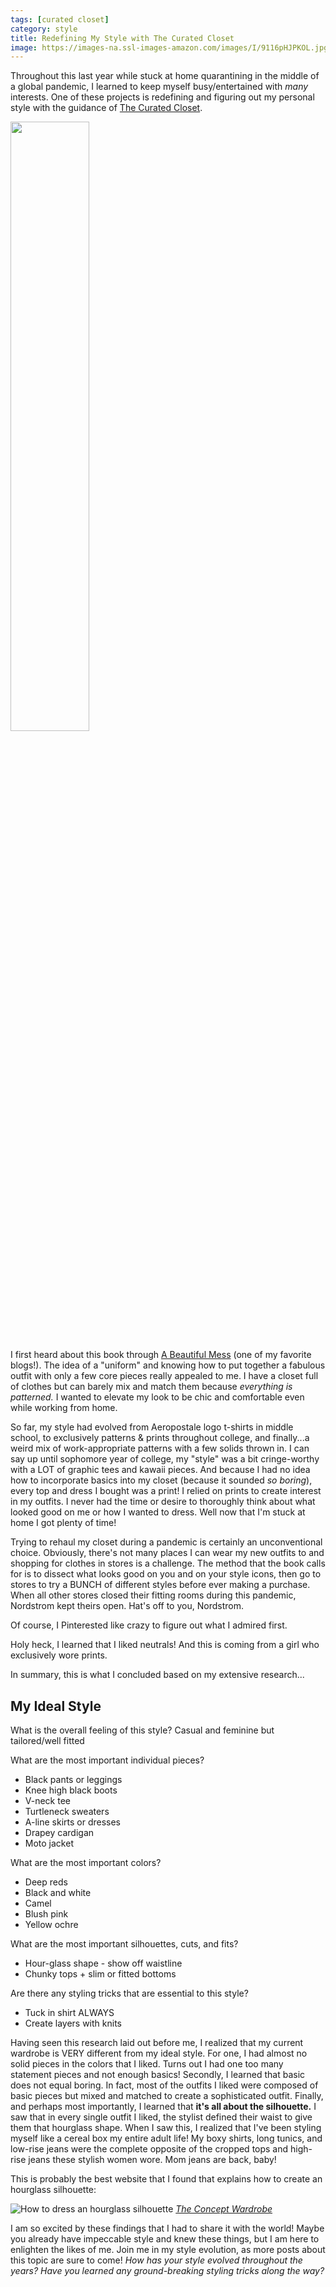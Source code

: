 ```yaml
---
tags: [curated closet]
category: style
title: Redefining My Style with The Curated Closet
image: https://images-na.ssl-images-amazon.com/images/I/9116pHJPKOL.jpg
---
```


Throughout this last year while stuck at home quarantining in the middle of a global pandemic, I learned to keep myself busy/entertained with *many* interests. One of these projects is redefining and figuring out my personal style with the guidance of [The Curated Closet](https://amzn.to/3rjUwli).

<img src="https://images-na.ssl-images-amazon.com/images/I/9116pHJPKOL.jpg" width="50%">

I first heard about this book through [A Beautiful Mess](https://abeautifulmess.com/) (one of my favorite blogs!). The idea of a "uniform" and knowing how to put together a fabulous outfit with only a few core pieces really appealed to me. I have a closet full of clothes but can barely mix and match them because *everything is patterned.* I wanted to elevate my look to be chic and comfortable even while working from home.

So far, my style had evolved from Aeropostale logo t-shirts in middle school, to exclusively patterns & prints throughout college, and finally...a weird mix of work-appropriate patterns with a few solids thrown in. I can say up until sophomore year of college, my "style" was a bit cringe-worthy with a LOT of graphic tees and kawaii pieces. And because I had no idea how to incorporate basics into my closet (because it sounded *so boring*), every top and dress I bought was a print! I relied on prints to create interest in my outfits. I never had the time or desire to thoroughly think about what looked good on me or how I wanted to dress. Well now that I'm stuck at home I got plenty of time!

Trying to rehaul my closet during a pandemic is certainly an unconventional choice. Obviously, there's not many places I can wear my new outfits to and shopping for clothes in stores is a challenge. The method that the book calls for is to dissect what looks good on you and on your style icons, then go to stores to try a BUNCH of different styles before ever making a purchase. When all other stores closed their fitting rooms during this pandemic, Nordstrom kept theirs open. Hat's off to you, Nordstrom.

Of course, I Pinterested like crazy to figure out what I admired first.

<a data-pin-do="embedBoard" data-pin-board-width="900" data-pin-scale-height="500" data-pin-scale-width="200" href="https://www.pinterest.com/heyletsplaywithdirt/style-inspiration/"></a>

Holy heck, I learned that I liked neutrals! And this is coming from a girl who exclusively wore prints.

In summary, this is what I concluded based on my extensive research...

## My Ideal Style
What is the overall feeling of this style?
Casual and feminine but tailored/well fitted

What are the most important individual pieces?
- Black pants or leggings
- Knee high black boots
- V-neck tee
- Turtleneck sweaters
- A-line skirts or dresses
- Drapey cardigan
- Moto jacket

What are the most important colors?
- Deep reds
- Black and white
- Camel
- Blush pink
- Yellow ochre

What are the most important silhouettes, cuts, and fits?
- Hour-glass shape - show off waistline
- Chunky tops + slim or fitted bottoms

Are there any styling tricks that are essential to this style?
- Tuck in shirt ALWAYS
- Create layers with knits

Having seen this research laid out before me, I realized that my current wardrobe is VERY different from my ideal style. For one, I had almost no solid pieces in the colors that I liked. Turns out I had one too many statement pieces and not enough basics! Secondly, I learned that basic does not equal boring. In fact, most of the outfits I liked were composed of basic pieces but mixed and matched to create a sophisticated outfit. Finally, and perhaps most importantly, I learned that **it's all about the silhouette.** I saw that in every single outfit I liked, the stylist defined their waist to give them that hourglass shape. When I saw this, I realized that I've been styling myself like a cereal box my entire adult life! My boxy shirts, long tunics, and low-rise jeans were the complete opposite of the cropped tops and high-rise jeans these stylish women wore. Mom jeans are back, baby!

This is probably the best website that I found that explains how to create an hourglass silhouette:

![How to dress an hourglass silhouette](https://global-uploads.webflow.com/5eca30fd2b50b671e2107b06/5eea40e0e2d10b82b14357b0_How%20to%20dress%20the%20hourglass%20body%20shape.jpg)
*[The Concept Wardrobe](https://theconceptwardrobe.com/build-a-wardrobe/hourglass-body-shape)*

I am so excited by these findings that I had to share it with the world! Maybe you already have impeccable style and knew these things, but I am here to enlighten the likes of me. Join me in my style evolution, as more posts about this topic are sure to come! *How has your style evolved throughout the years? Have you learned any ground-breaking styling tricks along the way?*